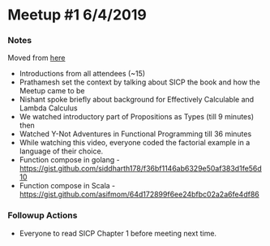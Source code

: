 # Meetup #1 6/4/2019


### Notes

Moved from [here](https://paper.dropbox.com/doc/SICP-Meetup-Notes--Aaw7A6nFaVPVF9WNohnF2aSAAQ-z7m5f2SuOBLvbFcHatThL)

- Introductions from all attendees (~15)
- Prathamesh set the context by talking about SICP the book and how the Meetup came to be
- Nishant spoke briefly about background for Effectively Calculable and Lambda Calculus
- We watched introductory part of Propositions as Types (till 9 minutes) then
- Watched Y-Not Adventures in Functional Programming till 36 minutes
- While watching this video, everyone coded the factorial example in a language of their choice.
- Function compose in golang - https://gist.github.com/siddharth178/f36bf1146ab6329e50af383d1fe56d10
- Function compose in Scala - https://gist.github.com/asifmom/64d172899f6ee24bfbc02a2a6fe4df86

### Followup Actions

- Everyone to read SICP Chapter 1 before meeting next time.


